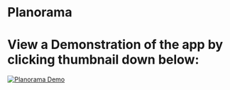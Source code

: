 # Planorama
# View a Demonstration of the app by clicking thumbnail down below:
[![Planorama Demo](http://img.youtube.com/vi/Z5HhqFOGHyg/0.jpg)](http://www.youtube.com/watch?v=Z5HhqFOGHyg)

